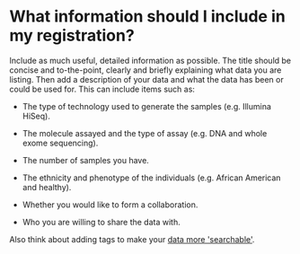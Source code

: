 # What information should I include in my registration?

Include as much useful, detailed information as possible. The title should be concise and to-the-point, clearly and briefly explaining what data you are listing. Then add a description of your data and what the data has been or could be used for. This can include items such as:

* The type of technology used to generate the samples (e.g. Illumina HiSeq).

* The molecule assayed and the type of assay (e.g. DNA and whole exome sequencing).

* The number of samples you have.

* The ethnicity and phenotype of the individuals (e.g. African American and healthy).

* Whether you would like to form a collaboration.

* Who you are willing to share the data with.

Also think about adding tags to make your [data more 'searchable'](/help/other/good-tag).
